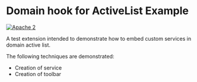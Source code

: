 # Domain hook for ActiveList Example

[![Apache 2](http://img.shields.io/badge/license-Apache%202-blue.svg)](http://www.apache.org/licenses/LICENSE-2.0)

A test extension intended to demonstrate how to embed custom services in domain active list.

The following techniques are demonstrated:
* Creation of service
* Creation of toolbar

